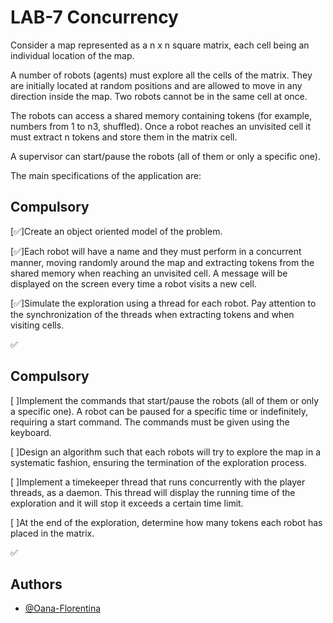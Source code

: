 
# LAB-7 Concurrency
Consider a map represented as a n x n square matrix, each cell being an individual location of the map.

A number of robots (agents) must explore all the cells of the matrix. They are initially located at random positions and are allowed to move in any direction inside the map. Two robots cannot be in the same cell at once.

The robots can access a shared memory containing tokens (for example, numbers from 1 to n3, shuffled). Once a robot reaches an unvisited cell it must extract n tokens and store them in the matrix cell.

A supervisor can start/pause the robots (all of them or only a specific one).

The main specifications of the application are:






## Compulsory
[✅]Create an object oriented model of the problem.

[✅]Each robot will have a name and they must perform in a concurrent manner, moving randomly around the map and extracting tokens from the shared memory when reaching an unvisited cell.
A message will be displayed on the screen every time a robot visits a new cell.

[✅]Simulate the exploration using a thread for each robot.
Pay attention to the synchronization of the threads when extracting tokens and when visiting cells.

✅ 
## Compulsory
[ ]Implement the commands that start/pause the robots (all of them or only a specific one). A robot can be paused for a specific time or indefinitely, requiring a start command.
The commands must be given using the keyboard.

[ ]Design an algorithm such that each robots will try to explore the map in a systematic fashion, ensuring the termination of the exploration process.

[ ]Implement a timekeeper thread that runs concurrently with the player threads, as a daemon. This thread will display the running time of the exploration and it will stop it exceeds a certain time limit.

[ ]At the end of the exploration, determine how many tokens each robot has placed in the matrix.

✅
## Authors

- [@Oana-Florentina](https://github.com/Oana-Florentina)

